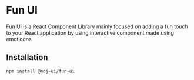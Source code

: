 # Fun UI

Fun Ui is a React Component Library mainly focused on adding a fun touch to your React application by using interactive component made using emoticons.

## Installation
```bash
npm install @moj-ui/fun-ui
